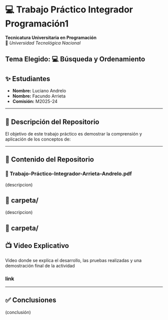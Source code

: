 # 💻 Trabajo Práctico Integrador Programación1
**Tecnicatura Universitaria en Programación**  
📍 *Universidad Tecnológica Nacional*

## Tema Elegido: 💻 Búsqueda y Ordenamiento

## ✨ Estudiantes 
- **Nombre:** Luciano Andrelo
- **Nombre:** Facundo Arrieta
- **Comisión:** M2025-24  

---

## 📁 Descripción del Repositorio

El objetivo de este trabajo práctico es demostrar la comprensión y aplicación de los conceptos de:



---

## 📂 Contenido del Repositorio

### 📄 Trabajo-Práctico-Integrador-Arrieta-Andrelo.pdf
(descripcion)

## 📁 carpeta/

(descripcion)

## 📁 carpeta/


## 📺 Video Explicativo 
Video donde se explica el desarrollo, las pruebas realizadas y una demostración final de la actividad

### link


---

## ✅ Conclusiones

(conclusión)
